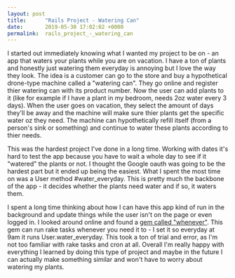 ```yaml
---
layout: post
title:      "Rails Project - Watering Can"
date:       2019-05-30 17:02:02 +0000
permalink:  rails_project_-_watering_can
---
```



I started out immediately knowing what I wanted my project to be on - an app that waters your plants while you are on vacation. I have a ton of plants and honestly just watering them everyday is annoying but I love the way they look. The idea is a customer can go to the store and buy a hypothetical drone-type machine called a "watering can". They go online and register thier watering can with its product number. Now the user can add plants to it (like for example if I have a plant in my bedroom, needs 2oz water every 3 days). When the user goes on vacation, they select the amount of days they'll be away and the machine will make sure thier plants get the specific water oz they need. The machine can hypothetically refill itself (from a person's sink or something) and continue to water these plants according to thier needs. 

This was the hardest project I've done in a long time. Working with dates it's hard to test the app because you have to wait a whole day to see if it "watered" the plants or not. I thought the Google oauth was going to be the hardest part but it ended up being the easiest. What I spent the most time on was a User method #water_everyday. This is pretty much the backbone of the app - it decides whether the plants need water and if so, it waters them. 

I spent a long time thinking about how I can have this app kind of run in the background and update things while the user isn't on the page or even logged in. I looked around online and found a [gem called "whenever"](https://github.com/javan/whenever). This gem can run rake tasks whenever you need it to - I set it so everyday at 9am it runs User.water_everyday. This took a ton of trial and error, as I'm not too familiar with rake tasks and cron at all. Overall I'm really happy with everything I learned by doing this type of project and maybe in the future I can actually make something similar and won't have to worry about watering my plants. 
